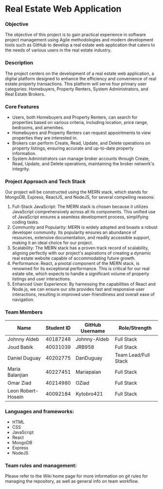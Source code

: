 # Real Estate Web Application


### Objective

The objective of this project is to gain practical experience in software project management using Agile methodologies and modern development tools such as GitHub to develop a real estate web application that caters to the needs of various users in the real estate industry.

### Description

The project centers on the development of a real estate web application, a digital platform designed to enhance the efficiency and convenience of real estate property transactions. This platform will serve four primary user categories: Homebuyers, Property Renters, System Administrators, and Real Estate Brokers.

### Core Features

-	Users, both Homebuyers and Property Renters, can search for properties based on various criteria, including location, price range, bedrooms, and amenities.
-	Homebuyers and Property Renters can request appointments to view properties they are interested in.
-	Brokers can perform Create, Read, Update, and Delete operations on property listings, ensuring accurate and up-to-date property information.
-	System Administrators can manage broker accounts through Create, Read, Update, and Delete operations, maintaining the broker network's integrity.


### Project Approach and Tech Stack

Our project will be constructed using the MERN stack, which stands for MongoDB, Express, ReactJS, and NodeJS, for several compelling reasons:

1. Full-Stack JavaScript: The MERN stack is chosen because it utilizes JavaScript comprehensively across all its components. This unified use of JavaScript ensures a seamless development process, simplifying coding tasks.
2. Community and Popularity: MERN is widely adopted and boasts a robust developer community. Its popularity ensures an abundance of resources, extensive documentation, and readily accessible support, making it an ideal choice for our project.
3.	Scalability: The MERN stack has a proven track record of scalability, aligning perfectly with our project's aspirations of creating a dynamic real estate website capable of accommodating future growth.
4.	Performance: React, a pivotal component of the MERN stack, is renowned for its exceptional performance. This is critical for our real estate site, which expects to handle a significant volume of property listings and user interactions.
5.	Enhanced User Experience: By harnessing the capabilities of React and Node.js, we can ensure our site provides fast and responsive user interactions, resulting in improved user-friendliness and overall ease of navigation.

### Team Members

| Name                   | Student ID | GitHub Username | Role/Strength   |
| ------------------------ | ------------ | ----------------- | ----------------- |
|Johnny Aldeb | 40187248  |Johnny-Aldeb | Full Stack
|Joud Babik |40031039 | JRB958| Full Stack
|Daniel Duguay| 40202775| DanDuguay | Team Lead/Full Stack|
|Maria Balanjian|40227451|Mariapalan | Full Stack
|Omar Ziad| 40214980| OZiad|Full Stack
|Leon Robert-Hosein|40092184|Kytobro421|Full Stack



### Languages and frameworks:
-	HTML
- CSS
-	JavaScript
- React
-	MongoDB
-	Express
-	NodeJS

### Team rules and management:

Please refer to the Wiki home page for more information on git rules for managing the repository, as well as general info on team workflow.
